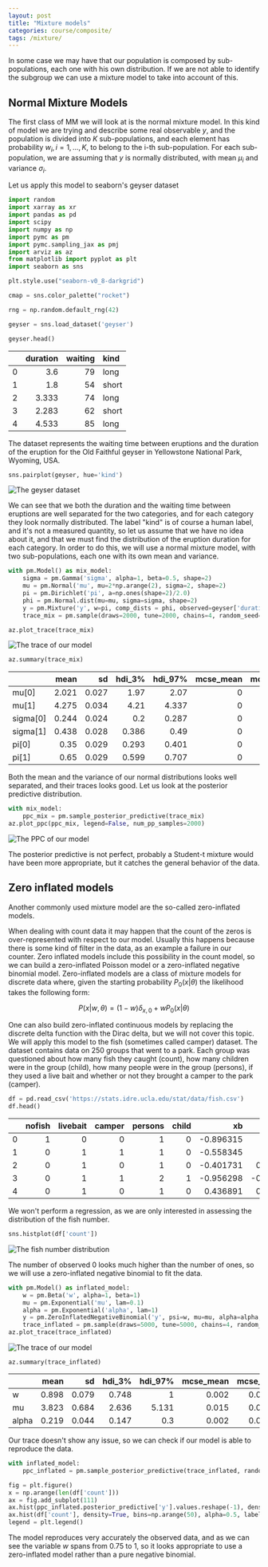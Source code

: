 ```yaml
---
layout: post
title: "Mixture models"
categories: course/composite/
tags: /mixture/
---
```


In some case we may have that our population is composed by sub-populations, each one with his own distribution. If we are not able to identify the subgroup we can use a mixture model to take into account of this.

## Normal Mixture Models

The first class of MM we will look at is the normal mixture model.
In this kind of model we are trying and describe some real observable $y$,
and the population is divided into $K$ sub-populations,
and each element has probability $w_i, i=1,...,K$, to belong to the i-th
sub-population.
For each sub-population, we are assuming that $y$ is normally distributed,
with mean $\mu_i$ and variance $\sigma_i$.

Let us apply this model to seaborn's geyser dataset

```python
import random
import xarray as xr
import pandas as pd
import scipy
import numpy as np
import pymc as pm
import pymc.sampling_jax as pmj
import arviz as az
from matplotlib import pyplot as plt
import seaborn as sns

plt.style.use("seaborn-v0_8-darkgrid")

cmap = sns.color_palette("rocket")

rng = np.random.default_rng(42)

geyser = sns.load_dataset('geyser')

geyser.head()
```

|    |   duration |   waiting | kind   |
|---:|-----------:|----------:|:-------|
|  0 |      3.6   |        79 | long   |
|  1 |      1.8   |        54 | short  |
|  2 |      3.333 |        74 | long   |
|  3 |      2.283 |        62 | short  |
|  4 |      4.533 |        85 | long   |

The dataset represents the waiting time between eruptions and the duration of the
eruption for the Old Faithful geyser in Yellowstone National Park, Wyoming, USA.


```python
sns.pairplot(geyser, hue='kind')
```

![The geyser dataset](/docs/assets/images/mixture/normal_mixture/geiser.png)

We can see that we both the duration and the waiting time between eruptions
are well separated for the two categories, and for each category
they look normally distributed.
The label "kind" is of course a human label, and it's not a measured
quantity, so let us assume that we have no idea about it, and that
we must find the distribution of the eruption duration for each category.
In order to do this, we will use a normal mixture model,
with two sub-populations, each one with its own mean and variance.


```python
with pm.Model() as mix_model:
    sigma = pm.Gamma('sigma', alpha=1, beta=0.5, shape=2)
    mu = pm.Normal('mu', mu=2*np.arange(2), sigma=2, shape=2)
    pi = pm.Dirichlet('pi', a=np.ones(shape=2)/2.0)
    phi = pm.Normal.dist(mu=mu, sigma=sigma, shape=2)
    y = pm.Mixture('y', w=pi, comp_dists = phi, observed=geyser['duration'])
    trace_mix = pm.sample(draws=2000, tune=2000, chains=4, random_seed=rng)

az.plot_trace(trace_mix)
```

![The trace of our model](/docs/assets/images/mixture/normal_mixture/trace_geiser.png)

```python
az.summary(trace_mix)
```

|          |   mean |    sd |   hdi_3% |   hdi_97% |   mcse_mean |   mcse_sd |   ess_bulk |   ess_tail |   r_hat |
|:---------|-------:|------:|---------:|----------:|------------:|----------:|-----------:|-----------:|--------:|
| mu[0]    |  2.021 | 0.027 |    1.97  |     2.07  |           0 |         0 |       8026 |       6010 |       1 |
| mu[1]    |  4.275 | 0.034 |    4.21  |     4.337 |           0 |         0 |      10403 |       6927 |       1 |
| sigma[0] |  0.244 | 0.024 |    0.2   |     0.287 |           0 |         0 |       7226 |       6688 |       1 |
| sigma[1] |  0.438 | 0.028 |    0.386 |     0.49  |           0 |         0 |       7052 |       6363 |       1 |
| pi[0]    |  0.35  | 0.029 |    0.293 |     0.401 |           0 |         0 |      10929 |       6276 |       1 |
| pi[1]    |  0.65  | 0.029 |    0.599 |     0.707 |           0 |         0 |      10929 |       6276 |       1 |

Both the mean and the variance of our normal distributions looks well separated,
and their traces looks good.
Let us look at the posterior predictive distribution.

```python
with mix_model:
    ppc_mix = pm.sample_posterior_predictive(trace_mix)
az.plot_ppc(ppc_mix, legend=False, num_pp_samples=2000)
```


![The PPC of our model](/docs/assets/images/mixture/normal_mixture/geiser_ppc.png)

The posterior predictive is not perfect, probably a Student-t mixture would
have been more appropriate, but it catches the general behavior of the data.

## Zero inflated models
Another commonly used mixture model are the so-called zero-inflated models.

When dealing with count data it may happen that the count of the zeros is over-represented with respect to our model. Usually this happens because there is some kind of filter in the data, as an example a failure in our counter. Zero inflated models include this possibility in the count model, so we can build a zero-inflated Poisson model or a zero-inflated negative binomial model. Zero-inflated models are a class of mixture models for discrete data where, given the starting probability
$P_0(x \vert \theta)$
the likelihood takes the following form:

$$
P(x \vert w, \theta) = (1-w) \delta_{x, 0} + w P_0(x \vert \theta)
$$

One can also build zero-inflated continuous models by replacing the discrete delta function with the Dirac delta, but we will not cover this topic.
We will apply this model to the fish (sometimes called camper) dataset.
The dataset contains data on 250 groups that went to a park. Each group was questioned about how many fish they caught (count), how many children were in the group (child), how many people were in the group (persons), if they used a live bait and whether or not they brought a camper to the park (camper).

```python
df = pd.read_csv('https://stats.idre.ucla.edu/stat/data/fish.csv')
df.head()
```

|    |   nofish |   livebait |   camper |   persons |   child |        xb |        zg |   count |
|---:|---------:|-----------:|---------:|----------:|--------:|----------:|----------:|--------:|
|  0 |        1 |          0 |        0 |         1 |       0 | -0.896315 |  3.0504   |       0 |
|  1 |        0 |          1 |        1 |         1 |       0 | -0.558345 |  1.74615  |       0 |
|  2 |        0 |          1 |        0 |         1 |       0 | -0.401731 |  0.279939 |       0 |
|  3 |        0 |          1 |        1 |         2 |       1 | -0.956298 | -0.601526 |       0 |
|  4 |        0 |          1 |        0 |         1 |       0 |  0.436891 |  0.527709 |       1 |

We won't perform a regression, as we are only interested in assessing
the distribution of the fish number.

```python
sns.histplot(df['count'])
```

![The fish number distribution](/docs/assets/images/mixture/zero_inflated/fish.png)

The number of observed 0 looks much higher than the number of ones, so we will
use a zero-inflated negative binomial to fit the data.

```python
with pm.Model() as inflated_model:
    w = pm.Beta('w', alpha=1, beta=1)
    mu = pm.Exponential('mu', lam=0.1)
    alpha = pm.Exponential('alpha', lam=1)
    y = pm.ZeroInflatedNegativeBinomial('y', psi=w, mu=mu, alpha=alpha, observed=df['count'])
    trace_inflated = pm.sample(draws=5000, tune=5000, chains=4, random_seed=rng)
az.plot_trace(trace_inflated)
```

![The trace of our model](/docs/assets/images/mixture/zero_inflated/trace.png)

```pyhton
az.summary(trace_inflated)
```

|       |   mean |    sd |   hdi_3% |   hdi_97% |   mcse_mean |   mcse_sd |   ess_bulk |   ess_tail |   r_hat |
|:------|-------:|------:|---------:|----------:|------------:|----------:|-----------:|-----------:|--------:|
| w     |  0.898 | 0.079 |    0.748 |     1     |       0.002 |     0.002 |       1967 |        714 |       1 |
| mu    |  3.823 | 0.684 |    2.636 |     5.131 |       0.015 |     0.011 |       2719 |       1802 |       1 |
| alpha |  0.219 | 0.044 |    0.147 |     0.3   |       0.002 |     0.001 |       1417 |        599 |       1 |

Our trace doesn't show any issue, so we can check if our model is able to reproduce
the data.

```python
with inflated_model:
    ppc_inflated = pm.sample_posterior_predictive(trace_inflated, random_seed=rng)

fig = plt.figure()
x = np.arange(len(df['count']))
ax = fig.add_subplot(111)
ax.hist(ppc_inflated.posterior_predictive['y'].values.reshape(-1), density=True, bins=np.arange(30), label='PPC')
ax.hist(df['count'], density=True, bins=np.arange(50), alpha=0.5, label='data')
legend = plt.legend()
```
The model reproduces very accurately the observed data,
and as we can see the variable $w$ spans from 0.75 to 1, so it looks
appropriate to use a zero-inflated model rather than a pure negative binomial.
